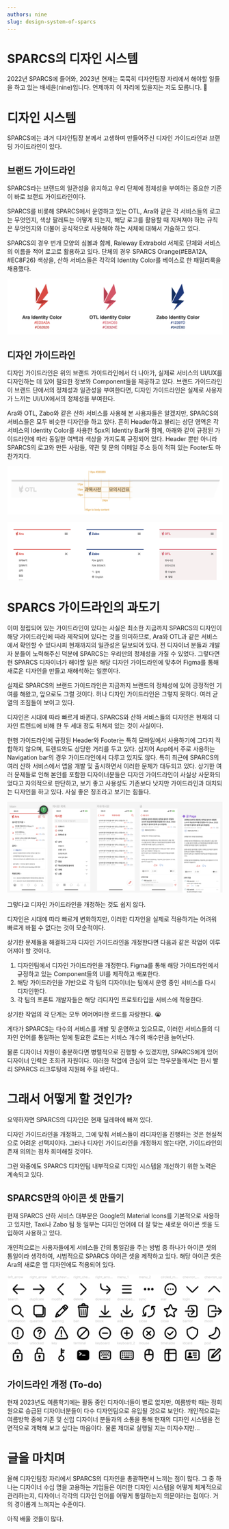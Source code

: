 ```yaml
---
authors: nine
slug: design-system-of-sparcs
---
```


# SPARCS의 디자인 시스템

2022년 SPARCS에 들어와, 2023년 현재는 묵묵히 디자인팀장 자리에서 해야할 일들을 하고 있는 배세윤(nine)입니다. 언제까지 이 자리에 있을지는 저도 모릅니다. 🧐


# 디자인 시스템

SPARCS에는 과거 디자인팀장 분께서 고생하며 만들어주신 디자인 가이드라인과 브랜딩 가이드라인이 있다. 

## 브랜드 가이드라인

SPARCS라는 브랜드의 일관성을 유지하고 우리 단체에 정체성을 부여하는 중요한 기준이 바로 브랜드 가이드라인이다.

SPARCS를 비롯해 SPARCS에서 운영하고 있는 OTL, Ara와 같은 각 서비스들의 로고는 무엇인지, 색상 팔레트는 어떻게 되는지, 해당 로고를 활용할 때 지켜져야 하는 규칙은 무엇인지와 더불어 공식적으로 사용해야 하는 서체에 대해서 기술하고 있다. 

SPARCS의 경우 번개 모양의 심볼과 함께, Raleway Extrabold 서체로 단체와 서비스의 이름을 적어 로고로 활용하고 있다. 단체의 경우 SPARCS Orange(#EBA12A, #EC8F26) 색상을, 산하 서비스들은 각각의 Identity Color를 베이스로 한 패밀리룩을 채용했다.

![현행 브랜드 가이드라인 - Identity Color](img/figure1.png)


## 디자인 가이드라인

디자인 가이드라인은 위의 브랜드 가이드라인에서 더 나아가, 실제로 서비스의 UI/UX를 디자인하는 데 있어 필요한 정보와 Component들을 제공하고 있다. 브랜드 가이드라인이 브랜드 단에서의 정체성과 일관성을 부여한다면, 디자인 가이드라인은 실제로 사용자가 느끼는 UI/UX에서의 정체성을 부여한다.

Ara와 OTL, Zabo와 같은 산하 서비스를 사용해 본 사용자들은 알겠지만, SPARCS의 서비스들은 모두 비슷한 디자인을 하고 있다. 흔히 Header하고 불리는 상단 영역은 각 서비스의 Identity Color를 사용한 5px의 Identity Bar와 함께, 아래와 같이 규정된 가이드라인에 따라 동일한 여백과 색상을 가지도록 규정되어 있다. Header 뿐만 아니라 SPARCS의 로고와 만든 사람들, 약관 및 문의 이메일 주소 등이 적혀 있는 Footer도 마찬가지다.

![Untitled](img/figure2.png)

![현행 디자인 가이드라인 - Header](img/figure3.png)


# SPARCS 가이드라인의 과도기

이미 정립되어 있는 가이드라인이 있다는 사실은 최소한 지금까지 SPARCS의 디자인이 해당 가이드라인에 따라 제작되어 있다는 것을 의미하므로, Ara와 OTL과 같은 서비스에서 확인할 수 있다시피 현재까지의 일관성은 담보되어 있다. 전 디자이너 분들과 개발자 분들이 노력해주신 덕분에 SPARCS는 우리만의 정체성을 가질 수 있었다. 그렇다면 현 SPARCS 디자이너가 해야할 일은 해당 디자인 가이드라인에 맞추어 Figma를 통해 새로운 디자인을 만들고 재해석하는 일뿐이다.

실제로 SPARCS의 브랜드 가이드라인은 지금까지 브랜드의 정체성에 있어 긍정적인 기여를 해왔고, 앞으로도 그럴 것이다. 허나 디자인 가이드라인은 그렇지 못하다. 여러 균열의 조짐들이 보이고 있다.

디자인은 시대에 따라 빠르게 바뀐다. SPARCS와 산하 서비스들의 디자인은 현재의 디자인 트렌드에 비해 한 두 세대 정도 뒤쳐져 있는 것이 사실이다. 

현행 가이드라인에 규정된 Header와 Footer는 특히 모바일에서 사용하기에 그다지 적합하지 않으며, 트렌드와도 상당한 거리를 두고 있다. 심지어 App에서 주로 사용하는 Navigation bar의 경우 가이드라인에서 다루고 있지도 않다. 특히 최근에 SPARCS의 여러 산하 서비스에서 앱을 개발 및 출시하면서 이러한 문제가 대두되고 있다. 상기한 여러 문제들로 인해 본인를 포함한 디자이너분들은 디자인 가이드라인이 사실상 사문화되었다고 자의적으로 판단하고, 보기 좋고 사용성도 기존보다 낫지만 가이드라인과 대치되는 디자인을 하고 있다. 사실 좋은 징조라고 보기는 힘들다.

![현재 개발 중인 Ara의 앱 디자인 프로토타입](img/figure4.png)

그렇다고 디자인 가이드라인을 개정하는 것도 쉽지 않다.

디자인은 시대에 따라 빠르게 변화하지만, 이러한 디자인을 실제로 적용하기는 어려워 빠르게 바뀔 수 없다는 것이 모순적이다.

상기한 문제들을 해결하고자 디자인 가이드라인을 개정한다면 다음과 같은 작업이 이루어져야 할 것이다.

1. 디자인팀에서 디자인 가이드라인을 개정한다. Figma를 통해 해당 가이드라인에서 규정하고 있는 Component들의 UI를 제작하고 배포한다.
2. 해당 가이드라인을 기반으로 각 팀의 디자이너는 팀에서 운영 중인 서비스를 다시 디자인한다.
3. 각 팀의 프론트 개발자들은 해당 리디자인 프로토타입을 서비스에 적용한다.

상기한 작업의 각 단계는 모두 어머어마한 로드를 자랑한다. 😭

게다가 SPARCS는 다수의 서비스를 개발 및 운영하고 있으므로, 이러한 서비스들의 디자인 언어를 통일하는 일에 필요한 로드는 서비스 개수의 배수만큼 늘어난다. 

물론 디자이너 자원이 충분하다면 병렬적으로 진행할 수 있겠지만, SPARCS에게 있어 디자이너 인력은 초희귀 자원이다. 이러한 작업에 관심이 있는 학우분들께서는 한시 빨리 SPARCS 리크루팅에 지원해 주길 바란다..



# 그래서 어떻게 할 것인가?

요약하자면 SPARCS의 디자인은 현재 딜레마에 빠져 있다.

디자인 가이드라인을 개정하고, 그에 맞춰 서비스들이 리디자인을 진행하는 것은 현실적으로 어려운 선택지이다. 그러나 디자인 가이드라인을 개정하지 않는다면, 가이드라인의 존재 의의는 점차 희미해질 것이다.

그런 와중에도 SPARCS 디자인팀 내부적으로 디자인 시스템을 개선하기 위한 노력은 계속되고 있다.

## SPARCS만의 아이콘 셋 만들기

현재 SPARCS 산하 서비스 대부분은 Google의 Material Icons를 기본적으로 사용하고 있지만, Taxi나 Zabo 팀 등 일부는 디자인 언어에 더 잘 맞는 새로운 아이콘 셋을 도입하여 사용하고 있다.

개인적으로는 사용자들에게 서비스들 간의 통일감을 주는 방법 중 하나가 아이콘 셋의 통일이라 생각하여, 시범적으로 SPARCS 아이콘 셋을 제작하고 있다. 해당 아이콘 셋은 Ara의 새로운 앱 디자인에도 적용되어 있다.

![SPARCS 아이콘 셋 시안](img/figure5.png)

## 가이드라인 개정 (To-do)

현재 2023년도 여름학기에는 활동 중인 디자이너들이 별로 없지만, 여름방학 때는 정회원으로 승급된 디자이너분들이 다수 디자인팀으로 유입될 것으로 보인다. 개인적으로는 여름방학 중에 기존 및 신입 디자이너 분들과의 소통을 통해 현재의 디자인 시스템을 전면적으로 개혁해 보고 싶다는 마음이다. 물론 제대로 실행될 지는 미지수지만…



# 글을 마치며

올해 디자인팀장 자리에서 SPARCS의 디자인을 총괄하면서 느끼는 점이 많다. 그 중 하나는 디자이너 수십 명을 고용하는 기업들은 이러한 디자인 시스템을 어떻게 체계적으로 관리하는지, 디자이너 각각의 디자인 언어를 어떻게 통일하는지 의문이라는 점이다. 거의 경이롭게 느껴지는 수준이다.

아직 배울 것들이 많다.